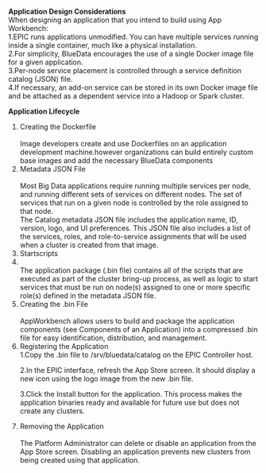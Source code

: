 <b>Application Design Considerations</b>
<br>When designing an application that you intend to build using App Workbench:
<br>1.EPIC runs applications unmodified. You can have multiple services running inside a single container, much like a physical installation. 
<br>2.For simplicity, BlueData encourages the use of a single Docker image file for a given application. 
<br>3.Per-node service placement is controlled through a service definition catalog (JSON) file.
<br>4.If necessary, an add-on service can be stored in its own Docker image file and be attached as a dependent service into a Hadoop or Spark cluster.


<b>Application Lifecycle</b>
<ol>
  <li>Creating the Dockerfile</li>
<br>Image developers create and use Dockerfiles on an application development machine.however organizations can build entirely custom base images and add the necessary BlueData components

<li>Metadata JSON File</li>
<br>Most Big Data applications require running multiple services per node, and running different sets of services on different nodes. The set of services that run on a given node is controlled by the role assigned to that node.
<br>The Catalog metadata JSON file includes the application name, ID, version, logo, and UI preferences. This JSON file also includes a list of the services, roles, and role-to-service assignments that will be used when a cluster is created from that image.

<li>Startscripts<li>
<br>The application package (.bin file) contains all of the scripts that are executed as part of the cluster bring-up process, as well as logic to start services that must be run on node(s) assigned to one or more specific role(s) defined in the metadata JSON file.

<li>Creating the .bin File</li>
<br>AppWorkbench allows users to build and package the application components (see Components of an Application) into a compressed .bin file for easy identification, distribution, and management.

<li>Registering the Application</li>
<brApplications provided by BlueData will normally appear in the App Store screen. Custom applications must be manually added to EPIC in order for them to be visible in the App Store screen. To do this:

1.Copy the .bin file to /srv/bluedata/catalog on the EPIC Controller host.

2.In the EPIC interface, refresh the App Store screen. It should display a new icon using the logo image from the new .bin file.

3.Click the Install button for the application. This process makes the application binaries ready and available for future use but does not create any clusters.

<li>Removing the Application</li>
<br>The Platform Administrator can delete or disable an application from the App Store screen. Disabling an application prevents new clusters from being created using that application.









	
